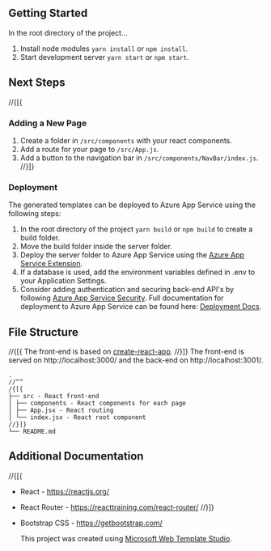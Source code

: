 ## Getting Started

In the root directory of the project...

1. Install node modules `yarn install` or `npm install`.
2. Start development server `yarn start` or `npm start`.

## Next Steps
//{[{
### Adding a New Page

1. Create a folder in `/src/components` with your react components.
2. Add a route for your page to `/src/App.js`.
3. Add a button to the navigation bar in `/src/components/NavBar/index.js`.
//}]}
### Deployment

The generated templates can be deployed to Azure App Service using the following steps:

1. In the root directory of the project `yarn build` or `npm build` to create a build folder.
2. Move the build folder inside the server folder.
3. Deploy the server folder to Azure App Service using the [Azure App Service Extension](https://marketplace.visualstudio.com/items?itemName=ms-azuretools.vscode-azureappservice).
4. If a database is used, add the environment variables defined in .env to your Application Settings.
5. Consider adding authentication and securing back-end API's by following [Azure App Service Security](https://docs.microsoft.com/en-us/azure/app-service/overview-security).
   Full documentation for deployment to Azure App Service can be found here: [Deployment Docs](https://github.com/Microsoft/WebTemplateStudio/blob/dev/docs/deployment.md).

## File Structure
//{[{
The front-end is based on [create-react-app](https://github.com/facebook/create-react-app).
//}]}
The front-end is served on http://localhost:3000/ and the back-end on http://localhost:3001/.

```
.
//^^
/{[{
├── src - React front-end
│ ├── components - React components for each page
│ ├── App.jsx - React routing
│ └── index.jsx - React root component
//}]}
└── README.md
```

## Additional Documentation
//{[{
- React - https://reactjs.org/
- React Router - https://reacttraining.com/react-router/
//}]}
- Bootstrap CSS - https://getbootstrap.com/

  This project was created using [Microsoft Web Template Studio](https://github.com/Microsoft/WebTemplateStudio).
